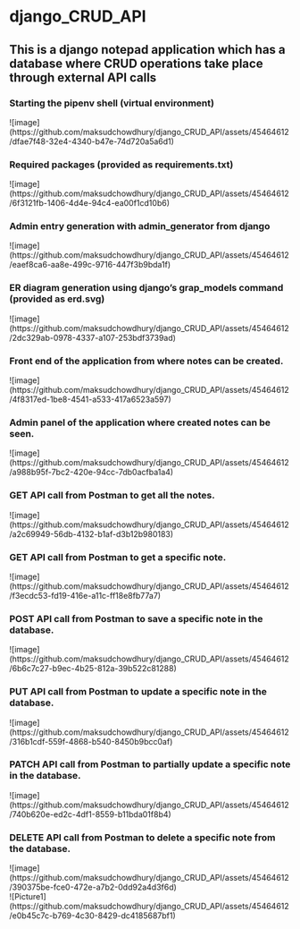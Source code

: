 # django_CRUD_API
<h2>This is a django notepad application which has a database where CRUD operations take place through external API calls</h2>

<h3>Starting the pipenv shell (virtual environment)</h3>
![image](https://github.com/maksudchowdhury/django_CRUD_API/assets/45464612/dfae7f48-32e4-4340-b47e-74d720a5a6d1)

<br>
<h3>Required packages (provided as requirements.txt)</h3>
![image](https://github.com/maksudchowdhury/django_CRUD_API/assets/45464612/6f3121fb-1406-4d4e-94c4-ea00f1cd10b6)

<br>
<h3>Admin entry generation with admin_generator from django</h3>
![image](https://github.com/maksudchowdhury/django_CRUD_API/assets/45464612/eaef8ca6-aa8e-499c-9716-447f3b9bda1f)

<br>
<h3>ER diagram generation using django’s grap_models command (provided as erd.svg)</h3>
![image](https://github.com/maksudchowdhury/django_CRUD_API/assets/45464612/2dc329ab-0978-4337-a107-253bdf3739ad)

<br>
<h3>Front end of the application from where notes can be created.</h3>
![image](https://github.com/maksudchowdhury/django_CRUD_API/assets/45464612/4f8317ed-1be8-4541-a533-417a6523a597)

<br>
<h3>Admin panel of the application where created notes can be seen.</h3>
![image](https://github.com/maksudchowdhury/django_CRUD_API/assets/45464612/a988b95f-7bc2-420e-94cc-7db0acfba1a4)

<br>
<h3>GET API call from Postman to get all the notes.</h3>
![image](https://github.com/maksudchowdhury/django_CRUD_API/assets/45464612/a2c69949-56db-4132-b1af-d3b12b980183)

<br>
<h3>GET API call from Postman to get a specific note.</h3>
![image](https://github.com/maksudchowdhury/django_CRUD_API/assets/45464612/f3ecdc53-fd19-416e-a11c-ff18e8fb77a7)

<br>
<h3>POST API call from Postman to save a specific note in the database.</h3>
![image](https://github.com/maksudchowdhury/django_CRUD_API/assets/45464612/6b6c7c27-b9ec-4b25-812a-39b522c81288)

<br>

<h3>PUT API call from Postman to update a specific note in the database.</h3>
![image](https://github.com/maksudchowdhury/django_CRUD_API/assets/45464612/316b1cdf-559f-4868-b540-8450b9bcc0af)

<br>
<h3>PATCH API call from Postman to partially update a specific note in the database.</h3>
![image](https://github.com/maksudchowdhury/django_CRUD_API/assets/45464612/740b620e-ed2c-4df1-8559-b11bda01f8b4)

<br>
<h3>DELETE API call from Postman to delete a specific note from the database.</h3>
![image](https://github.com/maksudchowdhury/django_CRUD_API/assets/45464612/390375be-fce0-472e-a7b2-0dd92a4d3f6d)

<br>
![Picture1](https://github.com/maksudchowdhury/django_CRUD_API/assets/45464612/e0b45c7c-b769-4c30-8429-dc4185687bf1)

